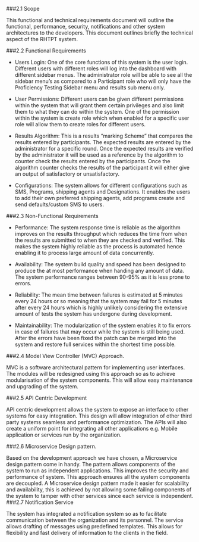 ###2.1 Scope

This functional and technical requirements document will outline the functional, performance, security, notifications and other system architectures to the developers. This document outlines briefly the technical aspect of the RHTPT system.

###2.2 Functional Requirements

* Users Login: One of the core functions of this system is the user login. Different users with different roles will log into the dashboard with different sidebar menus. The administrator role will be able to see all the sidebar menu’s as compared to a Participant role who will only have the Proficiency Testing Sidebar menu and results sub menu only.

* User Permissions: Different users can be given different permissions within the system that will grant them certain privileges and also limit them to what they can do within the system. One of the permission within the system is create role which when enabled for a specific user role will allow them to create roles for different users.

* Results Algorithm: This is a results “marking Scheme” that compares the results entered by participants. The expected results are entered by the administrator for a specific round. Once the expected results are verified by the administrator it will be used as a reference by the algorithm to counter check the results entered by the participants. Once the algorithm counter checks the results of the participant it will either give an output of satisfactory or unsatisfactory.

* Configurations:  The system allows for different configurations such as SMS, Programs, shipping agents and Designations.  It enables the users to add their own preferred shipping agents, add programs create and send defaults/custom SMS to users.
 
###2.3 Non-Functional Requirements

* Performance: The system response time is reliable as the algorithm improves on the results throughput which reduces the time from when the results are submitted to when they are checked and verified. This makes the system highly reliable as the process is automated hence enabling it to process large amount of data concurrently.

* Availability: The system build quality and speed has been designed to produce the at most performance when handing any amount of data. The system performance ranges between 90-95% as it is less prone to errors.

* Reliability: The mean time between failures is estimated at 5 minutes every 24 hours or so meaning that the system may fail for 5 minutes after every 24 hours which is highly unlikely considering the extensive amount of tests the system has undergone during development.

* Maintainability: The modularization of the system enables it to fix errors in case of failures that may occur while the system is still being used. After the errors have been fixed the patch can be merged into the system and restore full services within the shortest time possible.

###2.4 Model View Controller (MVC) Approach.

MVC is a software architectural pattern for implementing user interfaces. The modules will be redesigned using this approach so as to achieve modularisation of the system components. This will allow easy maintenance and upgrading of the system.

###2.5 API Centric Development

API centric development allows the system to expose an interface to other systems for easy integration. This design will allow integration of other third party systems seamless and performance optimization. The APIs will also create a uniform point for integrating all other applications e.g. Mobile application or services run by the organization.

###2.6 Microservice Design pattern.

Based on the development approach we have chosen, a Microservice design pattern come in handy. The pattern allows components of the system to run as independent applications. This improves the security and performance of system. This approach ensures all the system components are decoupled. A Microservice design pattern made it easier for scalability and availability, this is achieved by not allowing some failing components of the system to tamper with other services since each service is independent. 
###2.7 Notification Service

The system has integrated a notification system so as to facilitate communication between the organization and its personnel. The service allows drafting of messages using predefined templates. This allows for flexibility and fast delivery of information to the clients in the field.
